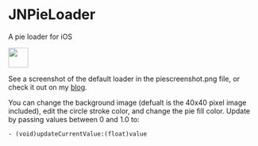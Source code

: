 JNPieLoader
===========

A pie loader for iOS

[<img src="https://github.com/nicholjs/JNPieLoader/blob/master/piescreenshot.png?raw=true" width="40" height="40"/>](https://github.com/nicholjs/JNPieLoader/blob/master/piescreenshot.png)

See a screenshot of the default loader in the piescreenshot.png file, or check it out on my [blog](http://nicholjs.com/post/24228867084/i-created-a-simple-pie-loader-for-ios-fork-it).

You can change the background image (defualt is the 40x40 pixel image included), edit the circle stroke color, and change the pie fill color. Update by passing values between 0 and 1.0 to:

    - (void)updateCurrentValue:(float)value